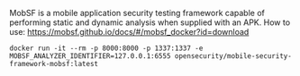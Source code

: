 MobSF is a mobile application security testing framework capable of performing static and dynamic analysis when supplied with an APK.
How to use: https://mobsf.github.io/docs/#/mobsf_docker?id=download

```
docker run -it --rm -p 8000:8000 -p 1337:1337 -e MOBSF_ANALYZER_IDENTIFIER=127.0.0.1:6555 opensecurity/mobile-security-framework-mobsf:latest
```